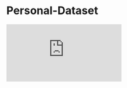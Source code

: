 # Personal-Dataset


![Average Number of Penalties Per Game](https://github.com/morganpalmerton/Personal-Dataset/blob/master/HockeyVisualization.pdf)
